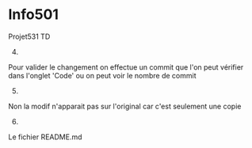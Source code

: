 # Info501

Projet531 TD 

4.
Pour valider le changement on effectue un commit que l'on peut vérifier dans l'onglet 'Code' ou on peut voir le nombre de commit

5.
Non la modif n'apparait pas sur l'original car c'est seulement une copie

6.
Le fichier README.md
